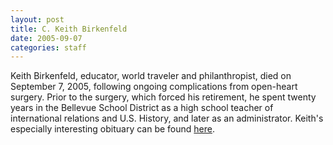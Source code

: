 ```yaml
---
layout: post
title: C. Keith Birkenfeld
date: 2005-09-07
categories: staff
---
```

Keith Birkenfeld, educator, world traveler and philanthropist, died on September 7, 2005, following ongoing complications from open-heart surgery. Prior to the surgery, which forced his retirement, he spent twenty years in the Bellevue School District as a high school teacher of international relations and U.S. History, and later as an administrator. Keith's especially interesting obituary can be found [here](http://tinyurl.com/yd3ckq9k).

